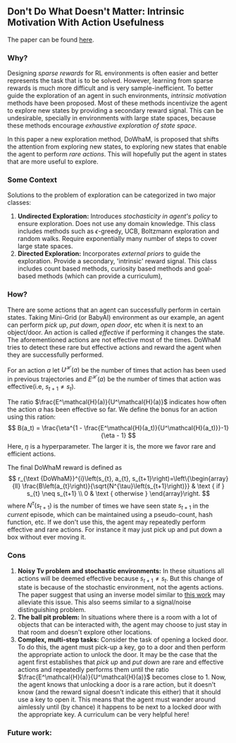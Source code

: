## Don't Do What Doesn't Matter: Intrinsic Motivation With Action Usefulness

The paper can be found [here](https://arxiv.org/abs/2105.09992).

### Why?

Designing _sparse rewards_ for RL environments is often easier and better represents the task that is to be solved. However, learning from sparse rewards is much more difficult and is very sample-inefficient. To better guide the exploration of an agent in such environments, _intrinsic motivation_ methods have been proposed. Most of these methods incentivize the agent to explore new states by providing a secondary reward signal. This can be undesirable, specially in environments with large state spaces, because these methods encourage _exhaustive exploration of state space_.

In this paper a new exploration method, DoWhaM, is proposed that shifts the attention from exploring new states, to exploring new states that enable the agent to perform _rare actions_. This will hopefully put the agent in states that are more useful to explore.

### Some Context

Solutions to the problem of exploration can be categorized in two major classes:

1. **Undirected Exploration:** Introduces _stochasticity in agent's policy_ to ensure exploration. Does not use any domain knowledge. This class includes methods such as $\epsilon$-greedy, UCB, Boltzmann exploration and random walks. Require exponentially many number of steps to cover large state spaces.
2. **Directed Exploration:** Incorporates _external priors_ to guide the exploration. Provide a secondary, 'intrinsic' reward signal. This class includes count based methods, curiosity based methods and goal-based methods (which can provide a curriculum), 

### How?

There are some actions that an agent can successfully perform in certain states. Taking Mini-Grid (or BabyAI) environment as our example, an agent can perform _pick up_, _put down_, _open door_, etc when it is next to an object/door. An action is called _effective_ if performing it changes the state. The aforementioned actions are not effective most of the times. DoWhaM tries to detect these rare but effective actions and reward the agent when they are successfully performed.

For an action $a$ let $U^\mathcal{H}(a)$ be the number of times that action has been used in previous trajectories and $E^\mathcal{H}(a)$ be the number of times that action was effective(i.e, $s_{t+1} \neq s_t$). 

The ratio $\frac{E^\mathcal{H}(a)}{U^\mathcal{H}(a)}$ indicates how often the action $a$ has been effective so far. We define the bonus for an action using this ration:
$$
B(a_t) = \frac{\eta^{1 - \frac{E^\mathcal{H}(a_t)}{U^\mathcal{H}(a_t)}}-1}{\eta - 1}
$$
Here, $\eta$ is a hyperparameter. The larger it is, the more we favor rare and efficient actions.

The final DoWhaM reward is defined as
$$
r_{\text {DoWhaM}}^{i}\left(s_{t}, a_{t}, s_{t+1}\right)=\left\{\begin{array}{ll}
\frac{B\left(a_{t}\right)}{\sqrt{N^{\tau}\left(s_{t+1}\right)}} & \text { if } s_{t} \neq s_{t+1} \\
0 & \text { otherwise }
\end{array}\right.
$$
where $N^\tau (s_{t+1})$ is the number of times we have seen state $s_{t+1}$ in the _current_ episode, which can be maintained using a pseudo-count, hash function, etc. If we don't use this, the agent may repeatedly perform effective and rare actions. For instance it may just pick up and put down a box without ever moving it.

### Cons

1. **Noisy Tv problem and stochastic environments:** In these situations all actions will be deemed effective because $s_{t+1} \neq s_t$. But this change of state is because of the stochastic environment, not the agents actions. The paper suggest that using an inverse model similar to [this work](https://arxiv.org/abs/1808.04355) may alleviate this issue. This also seems similar to a signal/noise distinguishing problem.
2. **The ball pit problem:** In situations where there is a room with a lot of objects that can be interacted with, the agent may choose to just stay in that room and doesn't explore other locations.
3. **Complex, multi-step tasks:** Consider the task of opening a locked door. To do this, the agent must pick-up a key, go to a door and then perform the appropriate action to unlock the door. It may be the case that the agent first establishes that _pick up_ and _put down_ are rare and effective actions and repeatedly performs them until the ratio $\frac{E^\mathcal{H}(a)}{U^\mathcal{H}(a)}$ becomes close to 1. Now, the agent knows that unlocking a door is a rare action, but it doesn't know (and the reward signal doesn't indicate this either) that it should use a key to open it. This means that the agent must wander around aimlessly until (by chance) it happens to be next to a locked door with the appropriate key. A curriculum can be very helpful here!

### Future work:
